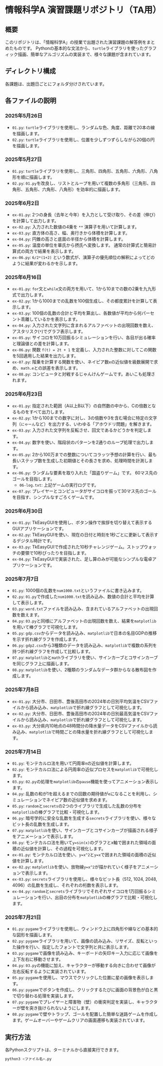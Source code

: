 # 情報科学A 演習課題リポジトリ（TA用）

## 概要
このリポジトリは、「情報科学A」の授業で出題された演習課題の解答例をまとめたものです。 Pythonの基本的な文法から、`turtle`ライブラリを使ったグラフィック描画、簡単なアルゴリズムの実装まで、様々な課題が含まれています。

## ディレクトリ構成
各課題は、出題日ごとにフォルダ分けされています。

## 各ファイルの説明

### 2025年5月26日
* `01.py`: `turtle`ライブラリを使用し、ランダムな色、角度、距離で20本の線を描画します。
* `02.py`: `turtle`ライブラリを使用し、位置を少しずつずらしながら20個の円を描画します。

### 2025年5月27日
* `01.py`: `turtle`ライブラリを使用し、三角形、四角形、五角形、六角形、八角形を順に描画します。
* `02.py`: `01.py`を改良し、リストとループを用いて複数の多角形（三角形、四角形、五角形、六角形、八角形）を効率的に描画します。

### 2025年6月2日
* `ex-01.py`: 2つの身長（去年と今年）を入力として受け取り、その差（伸び）を計算して出力します。
* `ex-02.py`: 入力された数値の4乗を `**` 演算子を用いて計算します。
* `ex-03.py`: 直方体の高さ、幅、奥行きから体積を計算します。
* `ex-04.py`: 円錐の高さと底面の半径から体積を計算します。
* `ex-05.py`: 温度の単位を華氏から摂氏へ変換します。 通常の計算式と簡易計算式の両方で結果を表示します。
* `ex-06.py`: `6/2*(1+2)` という数式が、演算子の優先順位の解釈によってどのように結果が変わるかを示します。

### 2025年6月16日
* `ex-01.py`: `for`文と`while`文の両方を用いて、1から10までの数の2乗を九九形式で出力します。
* `ex-02.py`: 1から1000までの乱数を100個生成し、その都度累計を計算して表示します。
* `ex-03.py`: 100個の乱数の合計と平均を算出し、各数値が平均から何パーセント乖離しているかを表示します。
* `ex-04.py`: 入力された文字列に含まれるアルファベットの出現回数を数え、アスタリスク(`*`)でグラフ表示します。
* `ex-05.py`: サイコロを10万回振るシミュレーションを行い、各目が出る確率と理論値との差を計算します。
* `ex-06.py`: 関数 `f(t) = 2t + 1` を定義し、入力された整数に対してこの関数を5回適用した結果を出力します。
* `ex-07.py`: 階乗を計算する関数を使い、ネイピア数`e`の近似値を級数展開で求め、`math.e`との誤差を表示します。
* `ex-08.py`: コンピュータと対戦するじゃんけんゲームです。あいこも処理されます。

### 2025年6月23日
* `ex-01.py`: 指定された範囲（A以上B以下）の自然数の中から、Cの倍数となるものをすべて出力します。
* `ex-02.py`: 1から100までの数字に対し、3の倍数や3を含む場合に特定の文字列（`にゃーん`など）を出力する、いわゆる「アホウドリ問題」を解きます。
* `ex-03.py`: 入力された文字列を反転させ、回文であるかどうかを判定します。
* `ex-04.py`: 数字を使い、階段状のパターンを2通りのループ処理で出力します。
* `ex-05.py`: 2から100万までの整数についてコラッツ予想の計算を行い、最も長いステップ数を生成した初期値とその長さを求め、処理時間を計測します。
* `ex-06.py`: ランダムな要素を取り入れた「国盗りゲーム」です。 60マス先のゴールを目指します。
    * `06-log.txt`: 上記ゲームの実行ログです。
* `ex-07.py`: プレイヤーとコンピュータがサイコロを振って30マス先のゴールを目指す、シンプルなすごろくゲームです。

### 2025年6月30日
* `ex-01.py`: TkEasyGUIを使用し、ボタン操作で挨拶を切り替えて表示するGUIアプリケーションです。
* `ex-02.py`: TkEasyGUIを使い、現在の日付と時刻を1秒ごとに更新して表示するデジタル時計です。
* `ex-03.py`: TkEasyGUIで作成された10秒チャレンジゲーム。ストップウォッチの要領で10秒ぴったりを目指します。
* `ex-04.py`: TkEasyGUIで実装された、足し算のみが可能なシンプルな電卓アプリケーションです。

### 2025年7月7日
* `01.py`: 1000個の乱数を`num1000.txt`というファイルに書き込みます。
* `02.py`: `01.py`で作成した`num1000.txt`を読み込み、数値の合計と平均を計算して表示します。
* `03.py`: `word.txt`ファイルを読み込み、含まれているアルファベットの出現回数を数えます。
* `04.py`: `03.py`と同様にアルファベットの出現回数を数え、結果を`matplotlib`を用いて棒グラフで可視化します。
* `05.py`: `gdp.csv`からデータを読み込み、`matplotlib`で日本の名目GDPの推移を示す折れ線グラフを作成します。
* `06.py`: `gdp2.csv`から3種類のデータを読み込み、`matplotlib`で複数の系列を持つ折れ線グラフを作成して比較します。
* `07.py`: `matplotlib`と`math`ライブラリを使い、サインカーブとコサインカーブを同じグラフ上に描画します。
* `08.py`: `matplotlib`を使い、2種類のランダムなデータ群からなる散布図を作成します。

### 2025年7月8日
* `ex-01.py`: 大分市、日田市、豊後高田市の2024年の日別平均気温をCSVファイルから読み込み、`matplotlib`で折れ線グラフとして可視化します。
* `ex-02.py`: 大分市、日田市、豊後高田市の2024年の日別最高気温をCSVファイルから読み込み、`matplotlib`で折れ線グラフとして可視化します。
* `ex-03.py`: 大分県内10地点の48時間分の降水量データをCSVファイルから読み込み、`matplotlib`で時間ごとの降水量を折れ線グラフとして可視化します。

### 2025年7月14日
* `01.py`: モンテカルロ法を用いて円周率`π`の近似値を計算します。
* `02.py`: モンテカルロ法による円周率の近似プロセスを`matplotlib`で可視化します。
* `03.py`: `02.py`の処理を`matplotlib`の`pause`機能を使ってアニメーション表示します。
* `04.py`: 乱数の和が1を超えるまでの回数の期待値が`e`になることを利用し、シミュレーションでネイピア数の近似値を求めます。
* `05.py`: `random`と`secrets`の2つのライブラリで生成した乱数の分布を`matplotlib`の棒グラフで比較・可視化します。
* `06.py`: 暗号学的に安全な乱数を生成する`secrets`ライブラリを使い、様々なビット長の乱数を生成します。
* `07.py`: `matplotlib`を使い、サインカーブとコサインカーブが描画される様子をアニメーションで表示します。
* `08.py`: モンテカルロ法を用いて`y=sin(x)`のグラフとx軸で囲まれた領域の面積の近似値を計算し、その過程を可視化します。
* `ex-01.py`: モンテカルロ法を使い、`y=x^2`と`y=x`で囲まれた領域の面積の近似値を計算します。
* `ex-02.py`: `matplotlib`を使い、放物線`y=x^2`が描かれていく様子をアニメーションで表示します。
* `ex-03.py`: `secrets`ライブラリを使用し、様々なビット長（512, 1024, 2048, 4096）の乱数を生成し、それぞれの桁数を表示します。
* `ex-04.py`: `random`と`secrets`ライブラリでそれぞれサイコロを1万回振るシミュレーションを行い、出目の分布を`matplotlib`の棒グラフで比較・可視化します。

### 2025年7月21日
* `01.py`: `pygame`ライブラリを使用し、ウィンドウ上に四角形や線などの基本的な図形を描画します。
* `02.py`: `pygame`ライブラリを用いて、画像の読み込み、リサイズ、反転といった操作を行い、指定したフォントで文字列と共に表示します。
* `03.py`: `pygame`で画像を読み込み、キーボードの矢印キー入力に応じて画像を上下左右に移動させます。
* `04.py`: `03.py`の機能に加え、キャラクターが移動する向きに合わせて画像が左右反転するように実装されています。
* `05.py`: `pygame`を使用し、マウスでクリックした位置に星の画像を表示します。
* `06.py`: `pygame`でボタンを作成し、クリックするたびに画面の背景色が白と黒で切り替わる処理を実装します。
* `07.py`: `pygame`でプレイヤーと障害物（壁）の衝突判定を実装し、キャラクターが壁を突き抜けられないようにします。
* `08.py`: `pygame`で壁やトラップ、ゴールを配置した簡単な迷路ゲームを作成します。ゲームオーバーやゲームクリアの画面遷移も実装されています。

## 実行方法
各Pythonスクリプトは、ターミナルから直接実行できます。

```bash
python3 <ファイル名>.py
